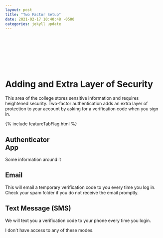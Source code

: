 ```yaml
---
layout: post
title: "Two Factor Setup"
date: 2021-02-17 10:40:48 -0500
categories: jekyll update
---
```


<div class="bg_acc flex justify_center texture_dust m-b_5">
<div class="b_n3 bg_primary br_3 br_circle br_solid br_white-9 flex_none m-b_n5 m-t_5 m-x_auto p_3 shadow_overlap-light c_white " style="width:100px;height:100px;align-content: center;justify-content: center;display: grid;">
<i class="fas fa-lock font_8 c_white"></i>
</div>
</div>
<div class="m-x_auto max-w_30 p-y_5 p-b_4">
<div class="reading-reading-typography">
<h1>Adding and Extra Layer of Security</h1>
<p class="font_1">This area of the college stores sensitive information and requires heightened security.  Two-factor authentication adds an extra layer of protection to your account by asking for a verification code when you sign in.</p>
</div>
</div>
<div class="flex align-stretch m-x_5:lg p-b_5">
    <div
         class="flex_none w_30 m-x_auto br_solid br_primary h:bg_primary-4 relative br_1 br_radius flex_column flex shadow_overlap-light">
         <div class="absolute t_n1 r_3">
         {% include featureTabFlag.html %}
         </div>
        <div class="p_4 p-t_5"><h2 class="lh_1 c_primary">Authenticator<br>App
        </h2>
        <p class="font_0">Some information around it</p></div>
        <div
             class="bg_primary-n1 c_white br-br_radius br-bl_radius br-t_1 br_solid br_primary m-t_auto flex justify_center text_center font_3 p-y_4 m-b_n1">
            <i class="m-t_2 fas fa-check-circle "></i></div>
    </div>
    <div
         class="flex_none w_30 m-x_auto br_solid br_black-3 h:bg_primary-4 relative br_1 br_radius flex_column flex">
        <div class="p_4 p-t_5">
            <h2 class="lh_1 c_primary">Email</h2>
            <p class="font_0">This will email a temporary verification code to you every time you log in. Check your spam folder if you do not receive the email promptly.</p>
        </div>
        <div
             class="bg_black-5 c_white br-br_radius br-bl_radius br-t_1 br_solid br_black-3 m-t_auto flex justify_center text_center font_3 p-y_4 m-b_n1">
            <i class="m-t_2 far fa-circle"></i></div>
    </div>
    <div
         class="flex_none w_30 m-x_auto br_solid br_black-3 h:bg_primary-4 relative br_1 br_radius flex_column flex">
        <div class="p_4 p-t_5">
            <h2 class="lh_1 c_primary">Text Message (SMS)</h2>
            <p class="font_0">We will text you a verification code to your phone every time you login.</p>
        </div>
        <div
             class="bg_black-5 c_white br-br_radius br-bl_radius br-t_1 br_solid br_black-3 m-t_auto flex justify_center text_center font_3 p-y_4 m-b_n1">
            <i class="m-t_2 far fa-circle"></i></div>
    </div>
</div>
<div class="br-t_1 br_solid br_black-3 bg_black-1 text_center p_3 m-t_auto shadow_n2">
<a class="link c_primary-n1">I don't have access to any of these modes.</a></div>
